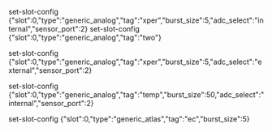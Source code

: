 
set-slot-config {"slot":0,"type":"generic_analog","tag":"xper","burst_size":5,"adc_select":"internal","sensor_port":2}
set-slot-config {"slot":0,"type":"generic_analog","tag":"two"}

set-slot-config {"slot":0,"type":"generic_analog","tag":"xper","burst_size":5,"adc_select":"external","sensor_port":2}

set-slot-config {"slot":0,"type":"generic_analog","tag":"temp","burst_size":50,"adc_select":"internal","sensor_port":2}

set-slot-config {"slot":0,"type":"generic_atlas","tag":"ec","burst_size":5}
